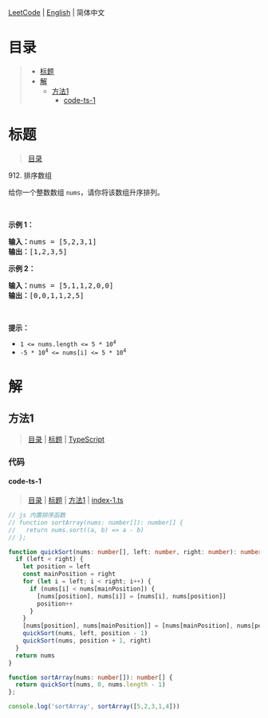 [LeetCode](../README.CN.md) | [English](./README.md) | 简体中文

# 目录

>- [标题](#标题)
>- [解](#解)
>    - [方法1](#方法1)
>        - [code-ts-1](#code-ts-1)

# 标题

>[目录](#目录)

912.&nbsp;排序数组

<p>给你一个整数数组&nbsp;<code>nums</code>，请你将该数组升序排列。</p>

<p>&nbsp;</p>

<ol>
</ol>

<p><strong>示例 1：</strong></p>

<pre>
<strong>输入：</strong>nums = [5,2,3,1]
<strong>输出：</strong>[1,2,3,5]
</pre>

<p><strong>示例 2：</strong></p>

<pre>
<strong>输入：</strong>nums = [5,1,1,2,0,0]
<strong>输出：</strong>[0,0,1,1,2,5]
</pre>

<p>&nbsp;</p>

<p><strong>提示：</strong></p>

<ul>
	<li><code>1 &lt;= nums.length &lt;= 5 * 10<sup>4</sup></code></li>
	<li><code>-5 * 10<sup>4</sup> &lt;= nums[i] &lt;= 5 * 10<sup>4</sup></code></li>
</ul>


# 解

## 方法1

>[目录](#目录) | [标题](#标题) | [TypeScript](#code-ts-1)

### 代码

#### code-ts-1

>[目录](#目录) | [标题](#标题) | [方法1](#方法1) | [index-1.ts](./index-1.ts "index-1.ts")

```TypeScript
// js 内置排序函数
// function sortArray(nums: number[]): number[] {
//   return nums.sort((a, b) => a - b)
// };

function quickSort(nums: number[], left: number, right: number): number[] {
  if (left < right) {
    let position = left
    const mainPosition = right
    for (let i = left; i < right; i++) {
      if (nums[i] < nums[mainPosition]) {
        [nums[position], nums[i]] = [nums[i], nums[position]]
        position++
      }
    }
    [nums[position], nums[mainPosition]] = [nums[mainPosition], nums[position]]
    quickSort(nums, left, position - 1)
    quickSort(nums, position + 1, right)
  }
  return nums
}

function sortArray(nums: number[]): number[] {
  return quickSort(nums, 0, nums.length - 1)
};

console.log('sortArray', sortArray([5,2,3,1,4]))

```


